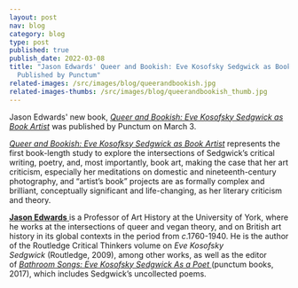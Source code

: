 ```yaml
---
layout: post
nav: blog
category: blog
type: post
published: true
publish_date: 2022-03-08
title: "Jason Edwards' Queer and Bookish: Eve Kosofsky Sedgwick as Book Artist
  Published by Punctum"
related-images: /src/images/blog/queerandbookish.jpg
related-images-thumbs: /src/images/blog/queerandbookish_thumb.jpg
---
```

Jason Edwards' new book, *[Queer and Bookish: Eve Kosofsky Sedgwick as Book Artist](https://punctumbooks.com/titles/queer-and-bookish-eve-kosofksy-sedgwick-as-book-artist/)* was published by Punctum on March 3. 

*[Queer and Bookish: Eve Kosofksy Sedgwick as Book Artist](https://punctumbooks.com/titles/queer-and-bookish-eve-kosofksy-sedgwick-as-book-artist/)* represents the first book-length study to explore the intersections of Sedgwick’s critical writing, poetry, and, most importantly, book art, making the case that her art criticism, especially her meditations on domestic and nineteenth-century photography, and “artist’s book” projects are as formally complex and brilliant, conceptually significant and life-changing, as her literary criticism and theory. 

[**Jason Edwards** ](https://www.york.ac.uk/history-of-art/staff/edwards/)is a Professor of Art History at the University of York, where he works at the intersections of queer and vegan theory, and on British art history in its global contexts in the period from *c*.1760-1940. He is the author of the Routledge Critical Thinkers volume on *Eve Kosofsky Sedgwick* (Routledge, 2009), among other works, as well as the editor of *[Bathroom Songs: Eve Kosofsky Sedgwick As a Poet ](https://punctumbooks.com/titles/bathroom-songs-eve-kosofsky-sedgwick-as-a-poet/)*(punctum books, 2017), which includes Sedgwick’s uncollected poems.